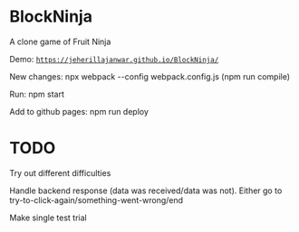 # BlockNinja
A clone game of Fruit Ninja

Demo: <code><a href="https://jeherillajanwar.github.io/BlockNinja/">https://jeherillajanwar.github.io/BlockNinja/</a></code>

New changes: npx webpack --config webpack.config.js (npm run compile)

Run: npm start

Add to github pages: npm run deploy

# TODO

Try out different difficulties

Handle backend response (data was received/data was not). Either go to try-to-click-again/something-went-wrong/end

Make single test trial